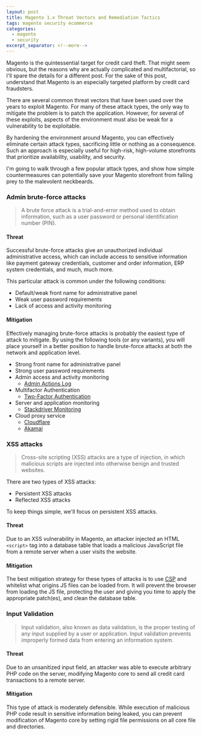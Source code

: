 ```yaml
---
layout: post
title: Magento 1.x Threat Vectors and Remediation Tactics
tags: magento security ecommerce
categories:
  - magento
  - security
excerpt_separator: <!--more-->
---
```


Magento is the quintessential target for credit card theft.
That might seem obvious, but the reasons why are actually
complicated and multifactorial, so I'll spare the details
for a different post. For the sake of this post, understand
that Magento is an especially targeted platform by credit
card fraudsters.

<!--more-->

There are several common threat vectors that have been used
over the years to exploit Magento. For many of these attack
types, the only way to mitigate the problem is to patch the
application. However, for several of these exploits, aspects
of the environment must also be weak for a vulnerability to
be exploitable.

By hardening the environment around Magento, you can effectively
eliminate certain attack types, sacrificing little or nothing as
a consequence. Such an approach is especially useful for high-risk,
high-volume storefronts that prioritize availability, usability,
and security.

I'm going to walk through a few popular attack types, and show how
simple countermeasures can potentially save your Magento storefront
from falling prey to the malevolent neckbeards.

### Admin brute-force attacks

> A brute force attack is a trial-and-error method used to obtain
> information, such as a user password or personal identification
> number (PIN).

#### Threat

Successful brute-force attacks give an unauthorized individual
administrative access, which can include access to sensitive
information like payment gateway credentials, customer and order
information, ERP system credentials, and much, much more.

This particular attack is common under the following conditions:

- Default/weak front name for administrative panel
- Weak user password requirements
- Lack of access and activity monitoring

#### Mitigation

Effectively managing brute-force attacks is probably the easiest
type of attack to mitigate. By using the following tools (or any
variants), you will place yourself in a better position to handle
brute-force attacks at both the network and application level.

- Strong front name for administrative panel
- Strong user password requirements
- Admin access and activity monitoring
  + [Admin Actions Log](https://amasty.com/admin-actions-log.html)
- Multifactor Authentication
  + [Two-Factor Authentication](https://amasty.com/magento-two-factor-authentication.html)
- Server and application monitoring
  + [Stackdriver Monitoring](https://cloud.google.com/monitoring/)
- Cloud proxy service
  + [Cloudflare](https://www.cloudflare.com)
  + [Akamai](https://www.akamai.com)

### XSS attacks

> Cross-site scripting (XSS) attacks are a type of injection, in
> which malicious scripts are injected into otherwise benign and
> trusted websites.

There are two types of XSS attacks:

- Persistent XSS attacks
- Reflected XSS attacks

To keep things simple, we'll focus on persistent XSS attacks.

#### Threat

Due to an XSS vulnerability in Magento, an attacker injected
an HTML `<script>` tag into a database table that loads a
malicious JavaScript file from a remote server when a user
visits the website.

#### Mitigation

The best mitigation strategy for these types of attacks is to
use [CSP](https://developer.mozilla.org/en-US/docs/Web/HTTP/CSP)
and whitelist what origins JS files can be loaded from. It will
prevent the browser from loading the JS file, protecting the user
and giving you time to apply the appropriate patch(es), and clean
the database table.

### Input Validation

> Input validation, also known as data validation, is the proper
> testing of any input supplied by a user or application. Input
> validation prevents improperly formed data from entering an
> information system.

#### Threat

Due to an unsanitized input field, an attacker was able to execute
arbitrary PHP code on the server, modifying Magento core to send
all credit card transactions to a remote server.

#### Mitigation

This type of attack is moderately defensible. While execution of
malicious PHP code result in sensitive information being leaked,
you can prevent modification of Magento core by setting rigid file
permissions on all core file and directories.
